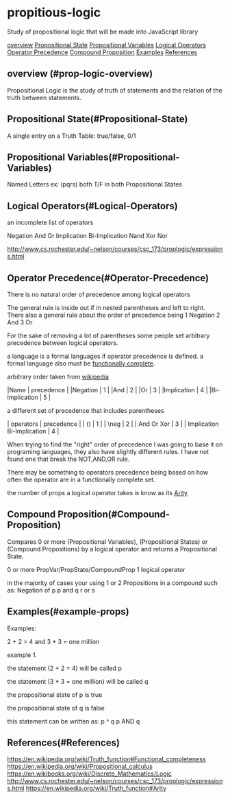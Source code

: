 # propitious-logic
Study of propositional logic
that will be made into JavaScript library



[overview](#prop-logic-overview)
[Propositional State](#Propositional-State)
[Propositional Variables](#Propositional-Variables)
[Logical Operators](#Logical-Operators)
[Operator Precedence](#Operator-Precedence)
[Compound Proposition](#Compound-Proposition)
[Examples](#example-props)
[References](#References)

## overview (#prop-logic-overview)

Propositional Logic is the study of truth of statements and the relation of the
truth between statements.

## Propositional State(#Propositional-State)

A single entry on a Truth Table: true/false, 0/1

## Propositional Variables(#Propositional-Variables)

Named Letters ex: (pqrs)
both T/F in both Propositional States



## Logical Operators(#Logical-Operators)
an incomplete list of operators


Negation
And
Or
Implication
Bi-Implication
Nand
Xor
Nor


http://www.cs.rochester.edu/~nelson/courses/csc_173/proplogic/expressions.html

## Operator Precedence(#Operator-Precedence)

There is no natural order of precedence among logical operators

The general rule is inside out if in nested parentheses and left to right.
There also a general rule about the order of precedence being
1 Negation
2 And
3 Or


For the sake of removing a lot of parentheses some people set arbitrary
precedence between logical operators.

a language is a formal languages if operator precedence is defined.
a formal language also must be [functionally complete](#https://en.wikipedia.org/wiki/Truth_function#Functional_completeness).


arbitrary order taken from [wikipedia](#https://en.wikipedia.org/wiki/Logical_connective#Order_of_precedence)

|Name            |  precedence |
|Negation        |  1          |
|And             |  2          |
|Or              |  3          |
|Implication     |  4          |
|Bi-Implication  |  5          |

a different set of precedence that includes parentheses

| operators | precedence |
| () | 1 |
| \neg | 2 |
| And Or Xor | 3 |
| Implication Bi-Implication | 4 |

When trying to find the "right" order of precedence I was going to base it on programing languages,
they also have slightly different rules. I have not found one that break the NOT,AND,OR rule.

There may be something to operators precedence being based on how often the operator are in a functionally complete set.

the number of props a logical operator takes is know as its [Arity](#https://en.wikipedia.org/wiki/Truth_function#Arity)





## Compound Proposition(#Compound-Proposition)

Compares 0 or more
(Propositional Variables), (Propositional States) or (Compound Propositions)
by a logical operator and returns a Propositional State.

0 or more PropVar/PropState/CompoundProp
1 logical operator

in the majority of cases your using 1 or 2 Propositions in a compound
such as:
Negation of p
p and q
r or s


## Examples(#example-props)

Examples:

2 + 2 = 4 and 3 * 3 = one million

example 1.

the statement (2 + 2 = 4) will be called p

the statement (3 * 3 = one million) will be called q

the propositional state of p is true

the propositional state of q is false

this statement can be written as:
p ^ q
p AND q


## References(#References)
https://en.wikipedia.org/wiki/Truth_function#Functional_completeness
https://en.wikipedia.org/wiki/Propositional_calculus
https://en.wikibooks.org/wiki/Discrete_Mathematics/Logic
http://www.cs.rochester.edu/~nelson/courses/csc_173/proplogic/expressions.html
https://en.wikipedia.org/wiki/Truth_function#Arity
